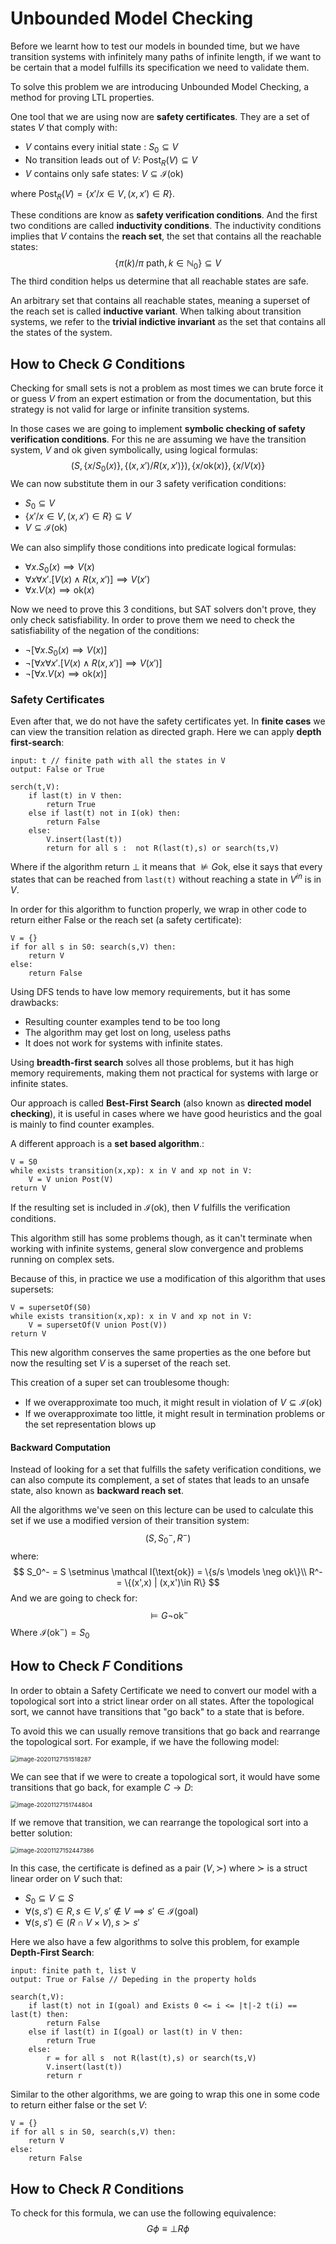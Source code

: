 # Unbounded Model Checking

Before we learnt how to test our models in bounded time, but we have transition systems with infinitely many paths of infinite length, if we want to be certain that a model fulfills its specification we need to validate them.

To solve this problem we are introducing Unbounded Model Checking, a method for proving LTL properties. 

One tool that we are using now are **safety certificates**. They are a set of states $V$ that comply with:

- $V$ contains every initial state : $S_0 \subseteq V$
- No transition leads out of $V$: $\text{Post}_R(V) \subseteq V$
- $V$ contains only safe states: $V \subseteq \mathcal I(\text{ok})$

where  $\text{Post}_R(V) = \{x'/x \in V, (x,x') \in R\}$.

These conditions are know as **safety verification conditions**. And the first two conditions are called **inductivity conditions**. The inductivity conditions implies that $V$ contains the **reach set**, the set that contains all the reachable states:
$$
\{\pi(k)/ \pi \text{ path},k \in \mathbb{N}_0\} \subseteq V
$$
The third condition helps us determine that all reachable states are safe.

An arbitrary set that contains all reachable states, meaning a superset of the reach set is called **inductive variant**. When talking about transition systems, we refer to the **trivial indictive invariant** as the set that contains all the states of the system.

## How to Check $G$ Conditions

Checking for small sets is not a problem as most times we can brute force it or guess $V$ from an expert estimation or from the documentation, but this strategy is not valid for large or infinite transition systems.

In those cases we are going to implement **symbolic checking of safety verification conditions**. For this ne are assuming we have the transition system, $V$ and $\text{ok}$ given symbolically, using logical formulas:
$$
(S,\{x/S_0(x)\},\{(x,x')/R(x,x')\}), \{x/\text{ok}(x)\}, \{x/V(x)\}
$$
We can now substitute them in our 3 safety verification conditions:

- $S_0 \subseteq V$
- $\{x'/x\in V, (x,x') \in R\} \subseteq V$
- $V \subseteq \mathcal I (\text{ok})$

We can also simplify those conditions into predicate logical formulas:

- $\forall x. S_0(x) \implies V(x)$
- $\forall x \forall x'. [V(x) \land R(x,x')] \implies V(x')$
- $\forall x. V (x) \implies \text{ok}(x)$

Now we need to prove this 3 conditions, but SAT solvers don't prove, they only check satisfiability. In order to prove them we need to check the satisfiability of the negation of the conditions:

- $\neg [\forall x. S_0(x) \implies V(x)]$
- $\neg [\forall x \forall x'. [V(x) \land R(x,x')] \implies V(x')]$
- $\neg [\forall x. V (x) \implies \text{ok}(x)]$

### Safety Certificates

Even after that, we do not have the safety certificates yet. In **finite cases** we can view the transition relation as directed graph. Here we can apply **depth first-search**:

```pseudocode
input: t // finite path with all the states in V
output: False or True

serch(t,V):
	if last(t) in V then:
		return True
	else if last(t) not in I(ok) then:
		return False
	else:
		V.insert(last(t))
		return for all s :  not R(last(t),s) or search(ts,V)
```

 Where if the algorithm return $\bot$ it means that $\not \models G\text{ok}$, else it says that every states that can be reached from `last(t)` without reaching a state in $V^{in}$ is in $V$. 

In order for this algorithm to function properly, we wrap in other code to return either False or the reach set (a safety certificate):

```pseudocode
V = {}
if for all s in S0: search(s,V) then:
	return V
else:
	return False
```

Using DFS tends to have low memory requirements, but it has some drawbacks:

- Resulting counter examples tend to be too long
- The algorithm may get lost on long, useless paths
- It does not work for systems with infinite states.

Using **breadth-first search** solves all those problems, but it has high memory requirements, making them not practical for systems with large or infinite states.

Our approach is called **Best-First Search** (also known as **directed model checking**), it is useful in cases where we have good heuristics and the goal is mainly to find counter examples.

A different approach is a **set based algorithm**.:

```pseudocode
V = S0
while exists transition(x,xp): x in V and xp not in V:
	V = V union Post(V)
return V
```

If the resulting set is included in $\mathcal I(\text{ok})$, then $V$ fulfills the verification conditions.

This algorithm still has some problems though, as it can't terminate when working with infinite systems, general slow convergence and problems running on complex sets.

Because of this, in practice we use a modification of this algorithm that uses supersets:

```pseudocode
V = supersetOf(S0)
while exists transition(x,xp): x in V and xp not in V:
	V = supersetOf(V union Post(V))
return V
```

This new algorithm conserves the same properties as the one before but now the resulting set $V$ is a superset of the reach set.

This creation of a super set can troublesome though:

- If we overapproximate too much, it might result in violation of $V \subseteq \mathcal I(\text{ok})$
- If we overapproximate too little, it might result in termination problems or the set representation blows up

#### Backward Computation

Instead of looking for a set that fulfills the safety verification conditions, we can also compute its complement, a set of states that leads to an unsafe state, also known as **backward reach set**.

All the algorithms we've seen on this lecture can be used to calculate this set if we use a modified version of their transition system:
$$
(S,S_0^-,R^-)
$$
where:
$$
S_0^- = S \setminus \mathcal I(\text{ok}) = \{s/s \models \neg ok\}\\
R^- = \{(x',x) | (x,x')\in R\}
$$
And we are going to check for:
$$
\models G \neg \text{ok}^-
$$
Where $\mathcal I(\text{ok}^-) = S_0$

## How to Check $F$ Conditions

In order to obtain a Safety Certificate we need to convert our model with a topological sort into a strict linear order on all states. After the topological sort, we cannot have transitions that "go back" to a state that is before. 

To avoid this we can usually remove transitions that go back and rearrange the topological sort. For example, if we have the following model:

<img src="Resources/08 - Unbounded Model Checking/image-20201127151518287.png" alt="image-20201127151518287" style="zoom:67%;" />

We can see that if we were to create a topological sort, it would have some transitions that go back, for example $C\rightarrow D$:

<img src="Resources/08 - Unbounded Model Checking/image-20201127151744804.png" alt="image-20201127151744804" style="zoom:67%;" />

If we remove that transition, we can rearrange the topological sort into a better solution:

<img src="Resources/08 - Unbounded Model Checking/image-20201127152447386.png" alt="image-20201127152447386" style="zoom:67%;" />

In this case, the certificate is defined as a pair $(V,\succ)$ where $\succ$ is a struct linear order on $V$ such that:

- $S_0 \subseteq V \subseteq S$
- $\forall (s,s') \in R, s \in V, s'\not \in V \implies s' \in \mathcal I(\text{goal})$
- $\forall (s,s') \in (R \cap V \times V), s \succ s'$

Here we also have a few algorithms to solve this problem, for example **Depth-First Search**:

```pseudocode
input: finite path t, list V
output: True or False // Depeding in the property holds

search(t,V):
	if last(t) not in I(goal) and Exists 0 <= i <= |t|-2 t(i) == last(t) then:
		return False
	else if last(t) in I(goal) or last(t) in V then:
		return True
	else:
		r = for all s  not R(last(t),s) or search(ts,V)
        V.insert(last(t))
        return r
```

Similar to the other algorithms, we are going to wrap this one in some code to return either false or the set $V$:

```pseudocode
V = {}
if for all s in S0, search(s,V) then:
	return V
else:
	return False
```

## How to Check $R$ Conditions

To check for this formula, we can use the following equivalence:
$$
G\phi \equiv \bot R\phi
$$


















